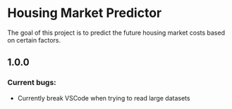 # Housing Market Predictor

The goal of this project is to predict the future housing market costs based on certain factors.

## 1.0.0

### Current bugs:

- Currently break VSCode when trying to read large datasets
